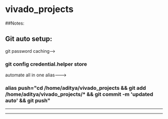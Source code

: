 # vivado_projects

##Notes:

Git auto setup:
------------------------------------------
git password caching-->
### git config credential.helper store
automate all in one alias--->
### alias push="cd /home/aditya/vivado_projects && git add /home/aditya/vivado_projects/* && git commit -m 'updated auto' && git push"
------------------------------------------
------------------------------------------
